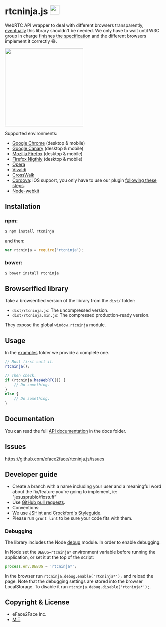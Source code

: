 # rtcninja.js <img src="http://www.pubnub.com/blog/wp-content/uploads/2014/01/google-webrtc-logo.png" height="30" width="30">

WebRTC API wrapper to deal with different browsers transparently, [eventually](http://iswebrtcreadyyet.com/) this library shouldn't be needed. We only have to wait until W3C group in charge [finishes the specification](https://tools.ietf.org/wg/rtcweb/) and the different browsers implement it correctly :sweat_smile:.

<img src="http://images4.fanpop.com/image/photos/21800000/browser-fight-google-chrome-21865454-600-531.jpg" height="250" width="250">

Supported environments:
* [Google Chrome](https://www.google.com/chrome/browser/desktop/index.html) (desktop & mobile)
* [Google Canary](https://www.google.com/chrome/browser/canary.html) (desktop & mobile)
* [Mozilla Firefox](https://www.mozilla.org/en-GB/firefox/new) (desktop & mobile)
* [Firefox Nigthly](https://nightly.mozilla.org/) (desktop & mobile)
* [Opera](http://www.opera.com/)
* [Vivaldi](https://vivaldi.com/)
* [CrossWalk](https://crosswalk-project.org/)
* [Cordova](cordova.apache.org): iOS support, you only have to use our plugin [following these steps](https://github.com/eface2face/cordova-plugin-iosrtc#usage).
* [Node-webkit](https://github.com/nwjs/nw.js/)


## Installation

### **npm**:

```bash
$ npm install rtcninja
```

and then:

```javascript
var rtcninja = require('rtcninja');
```

### **bower**:

```bash
$ bower install rtcninja
```


## Browserified library

Take a browserified version of the library from the `dist/` folder:

* `dist/rtcninja.js`: The uncompressed version.
* `dist/rtcninja.min.js`: The compressed production-ready version.

They expose the global `window.rtcninja` module.


## Usage

In the [examples](./examples/) folder we provide a complete one.

```javascript
// Must first call it.
rtcninja();

// Then check.
if (rtcninja.hasWebRTC()) {
    // Do something.
}
else {
    // Do something.
}
```


## Documentation

You can read the full [API documentation](docs/index.md) in the docs folder.


## Issues

https://github.com/eface2face/rtcninja.js/issues


## Developer guide

* Create a branch with a name including your user and a meaningful word about the fix/feature you're going to implement, ie: "jesusprubio/fixstuff"
* Use [GitHub pull requests](https://help.github.com/articles/using-pull-requests).
* Conventions:
 * We use [JSHint](http://jshint.com/) and [Crockford's Styleguide](http://javascript.crockford.com/code.html).
 * Please run `grunt lint` to be sure your code fits with them.


### Debugging

The library includes the Node [debug](https://github.com/visionmedia/debug) module. In order to enable debugging:

In Node set the `DEBUG=rtcninja*` environment variable before running the application, or set it at the top of the script:

```javascript
process.env.DEBUG = 'rtcninja*';
```

In the browser run `rtcninja.debug.enable('rtcninja*');` and reload the page. Note that the debugging settings are stored into the browser LocalStorage. To disable it run `rtcninja.debug.disable('rtcninja*');`.


## Copyright & License

* eFace2Face Inc.
* [MIT](./LICENSE)
